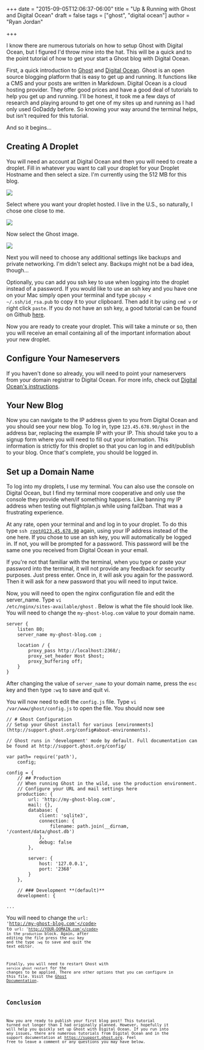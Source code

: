+++
date = "2015-09-05T12:06:37-06:00"
title = "Up & Running with Ghost and Digital Ocean"
draft = false
tags = ["ghost", "digital ocean"]
author = "Ryan Jordan"

+++

I know there are numerous tutorials on how to setup Ghost with Digital Ocean, but I figured I'd throw mine into the hat. This will be a quick and to the point tutorial of how to get your start a Ghost blog with Digital Ocean.

First, a quick introduction to [Ghost](https://ghost.org) and [Digital Ocean](https://www.digitalocean.com/). Ghost is an open source blogging platform that is easy to get up and running. It functions like a CMS and your posts are written in Markdown. Digital Ocean is a cloud hosting provider. They offer good prices and have a good deal of tutorials to help you get up and running. I'll be honest, it took me a few days of research and playing around to get one of my sites up and running as I had only used GoDaddy before. So knowing your way around the terminal helps, but isn't required for this tutorial.

<!--more-->

And so it begins...

## Creating A Droplet

You will need an account at Digital Ocean and then you will need to create a droplet. Fill in whatever you want to call your droplet for your Droplet Hostname and then select a size. I'm currently using the 512 MB for this blog.

![](/img/DigitalOcean_Control_Panel.png)

Select where you want your droplet hosted. I live in the U.S., so naturally, I chose one close to me.

![](/img/DigitalOcean_Control_Panel-2.png)

Now select the Ghost image.

![](/img/DigitalOcean_Control_Panel_and_root_personal-blog____-_ssh_-_88-42.png)

Next you will need to choose any additional settings like backups and private networking. I'm didn't select any. Backups might not be a bad idea, though...

Optionally, you can add you ssh key to use when logging into the droplet instead of a password. If you would like to use an ssh key and you have one on your Mac simply open your terminal and type <code class="language-none">pbcopy < ~/.ssh/id_rsa.pub</code> to copy it to your clipboard. Then add it by using <code class="language-none">cmd v</code> or right click <code class="language-none">paste</code>. If you do not have an ssh key, a good tutorial can be found on Github [here](https://help.github.com/articles/generating-ssh-keys/).

Now you are ready to create your droplet. This will take a minute or so, then you will receive an email containing all of the important information about your new droplet.

## Configure Your Nameservers

If you haven't done so already, you will need to point your nameservers from your domain registrar to Digital Ocean. For more info, check out [Digital Ocean's instructions](https://www.digitalocean.com/community/tutorials/how-to-set-up-a-host-name-with-digitalocean).

## Your New Blog

Now you can navigate to the IP address given to you from Digital Ocean and you should see your new blog. To log in, type <code class="language-none">123.45.678.90/ghost</code> in the address bar, replacing the example IP with your IP. This should take you to a signup form where you will need to fill out your information. This information is strictly for this droplet so that you can log in and edit/publish to your blog. Once that's complete, you should be logged in.

## Set up a Domain Name

To log into my droplets, I use my terminal. You can also use the console on Digital Ocean, but I find my terminal more cooperative and only use the console they provide when/if something happens. Like banning my IP address when testing out flightplan.js while using fail2ban. That was a frustrating experience.

At any rate, open your terminal and and log in to your droplet. To do this type <code class="language-none">ssh root@123.45.678.90</code> again, using your IP address instead of the one here. If you chose to use an ssh key, you will automatically be logged in. If not, you will be prompted for a password. This password will be the same one you received from Digital Ocean in your email.

If you're not that familiar with the terminal, when you type or paste your password into the terminal, it will not provide any feedback for security purposes. Just press enter. Once in, it will ask you again for the password. Then it will ask for a new password that you will need to input twice.

Now, you will need to open the nginx configuration file and edit the server_name. Type <code class="language-none">vi /etc/nginx/sites-available/ghost</code> . Below is what the file should look like. You will need to change the <code class="language-none">my-ghost-blog.com</code> value to your domain name.

```nginx
server {
    listen 80;
    server_name my-ghost-blog.com ;

    location / {
        proxy_pass http://localhost:2368/;
        proxy_set_header Host $host;
        proxy_buffering off;
    }
}
```

After changing the value of <code class="language-nginx">server_name</code> to your domain name, press the <code class="language-none">esc</code> key and then type <code class="language-none">:wq</code> to save and quit vi.

You will now need to edit the <code class="language-none">config.js</code> file. Type <code class="language-none">vi /var/www/ghost/config.js</code> to open the file. You should now see

```nginx
// # Ghost Configuration
// Setup your Ghost install for various [environments](http://support.ghost.org/config#about-environments).

// Ghost runs in 'development' mode by default. Full documentation can be found at http://support.ghost.org/config/

var path= require('path'),
    config;

config = {
    // ## Production
    // When running Ghost in the wild, use the production environment.
    // Configure your URL and mail settings here
    production: {
        url: 'http://my-ghost-blog.com',
        mail: {},
        database: {
            client: 'sqlite3',
            connection: {
                filename: path.join(__dirnam, '/content/data/ghost.db')
            },
            debug: false
        },

        server: {
            host: '127.0.0.1',
            port: '2368'
        }
    },

    // ### Development **(default)**
    development: {

...
```

You will need to change the <code class="language-javascript">url: 'http://my-ghost-blog.com'</code> to <code class="language-javascript">url: 'http://YOUR-DOMAIN.com'</code> in the <code class="language-none">production</code> block. Again, after editing the file press the <code class="language-none">esc</code> key and the type <code class="language-none">:wq</code> to save and quit the text editor.

Finally, you will need to restart Ghost with <code class="language-nginx">service ghost restart</code> for the changes to be applied. There are other options that you can configure in this file. Visit the [Ghost Documentation](https://support.ghost.org/config/).

## Conclusion

Now you are ready to publish your first blog post! This tutorial turned out longer than I had originally planned. However, hopefully it will help you quickly set up Ghost with Digital Ocean. If you run into any issues, there are numerous tutorials from Digital Ocean and in the support documentation at https://support.ghost.org. Feel free to leave a comment or any questions you may have below.
